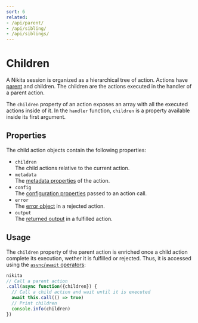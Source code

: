 ```yaml
---
sort: 6
related:
- /api/parent/
- /api/sibling/
- /api/siblings/
---
```


# Children

A Nikita session is organized as a hierarchical tree of action. Actions have [parent](/current/api/parent/) and children. The children are the actions executed in the handler of a parent action.

The `children` property of an action exposes an array with all the executed actions inside of it. In the `handler` function, `children` is a property available inside its first argument.

## Properties

The child action objects contain the following properties:

- `children`   
  The child actions relative to the current action.
- `metadata`   
  The [metadata properties](/current/api/metadata/) of the action.
- `config`   
  The [configuration properties](/current/api/config/) passed to an action call.
- `error`   
  The [error object](/current/guide/error/) in a rejected action.
- `output`   
  The [returned output](/current/api/output/) in a fulfilled action.

## Usage

The `children` property of the parent action is enriched once a child action complete its execution, wether it is fulfilled or rejected. Thus, it is accessed using the [`async`/`await` operators](https://developer.mozilla.org/en-US/docs/Web/JavaScript/Reference/Statements/async_function):

```js
nikita
// Call a parent action
.call(async function({children}) {
  // Call a child action and wait until it is executed
  await this.call(() => true)
  // Print children
  console.info(children)
})
```
